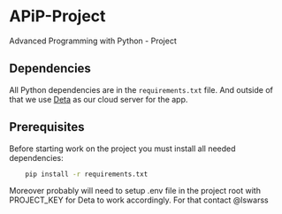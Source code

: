 # APiP-Project
Advanced Programming with Python - Project

## Dependencies

All Python dependencies are in the `requirements.txt` file. And outside of that we use [Deta](https://github.com/deta) as our cloud server for the app.

## Prerequisites

Before starting work on the project you must install all needed dependencies:

```bash
    pip install -r requirements.txt
```

Moreover probably will need to setup .env file in the project root with PROJECT_KEY for Deta to work accordingly. For that contact @lswarss